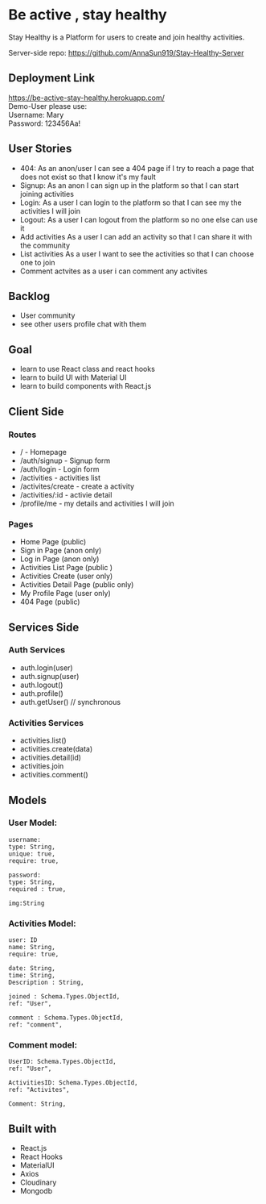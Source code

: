 # Be active , stay healthy

Stay Healthy is a Platform for users to create and join healthy activities.

Server-side repo:
https://github.com/AnnaSun919/Stay-Healthy-Server

## Deployment Link 

https://be-active-stay-healthy.herokuapp.com/  
Demo-User please use:  
Username: Mary  
Password: 123456Aa!  

## User Stories
- 404: As an anon/user I can see a 404 page if I try to reach a page that does not exist so that I know it's my fault
- Signup: As an anon I can sign up in the platform so that I can start joining activities
- Login: As a user I can login to the platform so that I can see my the activities I will join
- Logout: As a user I can logout from the platform so no one else can use it
- Add activities As a user I can add an activity so that I can share it with the community
- List activities As a user I want to see the activities so that I can choose one to join
- Comment actvites as a user i can comment any activites

## Backlog
- User community
- see other users profile chat with them

## Goal 
- learn to use React class and react hooks 
- learn to build UI with Material UI 
- learn to build components with React.js 

## Client Side 
### Routes 
- / - Homepage
- /auth/signup - Signup form
- /auth/login - Login form
- /activities - activities list
- /activites/create - create a activity
- /activities/:id - activie detail
- /profile/me - my details and activities I will join

### Pages
- Home Page (public)
- Sign in Page (anon only)
- Log in Page (anon only)
- Activities List Page (public )
- Activities Create (user only)
- Activities Detail Page (public only)
- My Profile Page (user only)
- 404 Page (public)



## Services Side 
### Auth Services
- auth.login(user)
- auth.signup(user)
- auth.logout()
- auth.profile()
- auth.getUser() // synchronous

### Activities Services
- activities.list()
- activities.create(data)
- activities.detail(id)
- activities.join
- activities.comment()


## Models


### User Model:

    username:
    type: String,
    unique: true,
    require: true,

    password:
    type: String,
    required : true,
    
    img:String


### Activities Model:

    user: ID
    name: String,
    require: true,
    
    date: String,
    time: String,
    Description : String,
    
    joined : Schema.Types.ObjectId, 
    ref: "User",
    
    comment : Schema.Types.ObjectId, 
    ref: "comment",
    
    
### Comment model:

    UserID: Schema.Types.ObjectId,
    ref: "User",
    
    ActivitiesID: Schema.Types.ObjectId, 
    ref: "Activites",
    
    Comment: String,
 
## Built with

-   React.js 
-   React Hooks 
-   MaterialUI
-   Axios
-   Cloudinary 
-   Mongodb
